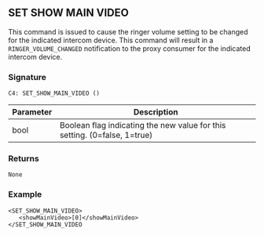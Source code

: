 ## SET SHOW MAIN VIDEO

This command is issued to cause the ringer volume setting to be changed for the indicated intercom device.  This command will result in a `RINGER_VOLUME_CHANGED` notification to the proxy consumer for the indicated intercom device.


### Signature

`C4: SET_SHOW_MAIN_VIDEO ()`


| Parameter | Description |
| --- | --- |
| bool | Boolean flag indicating the new value for this setting. (0=false, 1=true) |


### Returns

`None`


### Example

```
<SET_SHOW_MAIN_VIDEO>
   <showMainVideo>[0]</showMainVideo>
</SET_SHOW_MAIN_VIDEO
```
